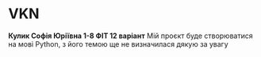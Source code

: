 # VKN
**Кулик Софія Юріївна 1-8 ФІТ  12 варіант**
Мій проєкт буде створюватися на мові Python, з його темою ще не визначилася
дякую за увагу
